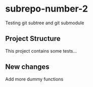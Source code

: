 # subrepo-number-2
Testing git subtree and git submodule

## Project Structure
This project contains some tests...

## New changes
Add more dummy functions